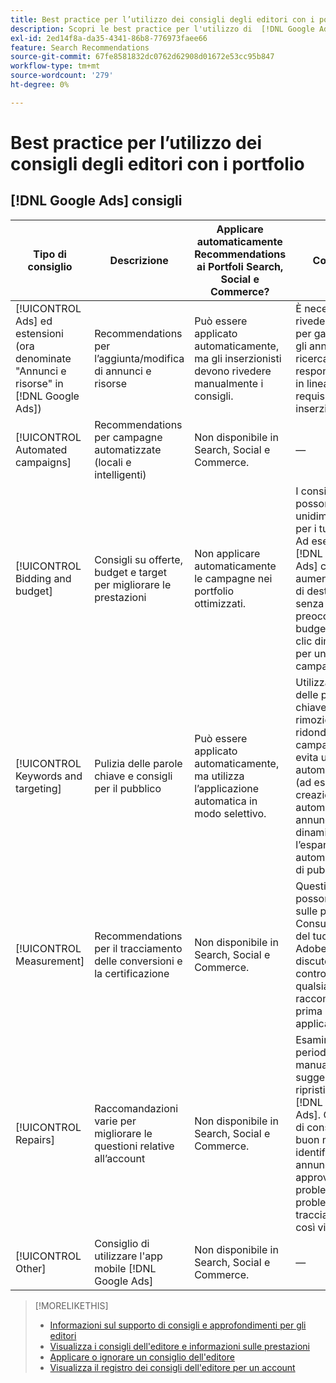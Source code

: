 ```yaml
---
title: Best practice per l’utilizzo dei consigli degli editori con i portfolio
description: Scopri le best practice per l'utilizzo di  [!DNL Google Ads] consigli con i tuoi portfolio Search, Social e Commerce.
exl-id: 2ed14f8a-da35-4341-86b8-776973faee66
feature: Search Recommendations
source-git-commit: 67fe8581832dc0762d62908d01672e53cc95b847
workflow-type: tm+mt
source-wordcount: '279'
ht-degree: 0%

---
```


# Best practice per l’utilizzo dei consigli degli editori con i portfolio

<!-- Add info for MS once we have it ..." 

*[!DNL Google Ads] and [!DNL Microsoft Advertising] accounts*
 
-->

## [!DNL Google Ads] consigli

| Tipo di consiglio | Descrizione | Applicare automaticamente Recommendations ai Portfoli Search, Social e Commerce? | Commenti |
|--- |--- |--- |--- |
| [!UICONTROL Ads] ed estensioni (ora denominate &quot;Annunci e risorse&quot; in [!DNL Google Ads]) | Recommendations per l’aggiunta/modifica di annunci e risorse | Può essere applicato automaticamente, ma gli inserzionisti devono rivedere manualmente i consigli. | È necessario rivedere i consigli per garantire che gli annunci di ricerca responsive siano in linea con i requisiti degli inserzionisti. |
| [!UICONTROL Automated campaigns] | Recommendations per campagne automatizzate (locali e intelligenti) | Non disponibile in Search, Social e Commerce. | — |
| [!UICONTROL Bidding and budget] | Consigli su offerte, budget e target per migliorare le prestazioni | Non applicare automaticamente le campagne nei portfolio ottimizzati. | I consigli attuali possono essere unidimensionali per i tuoi scopi. Ad esempio, [!DNL Google Ads] consiglia di aumentare il CPA di destinazione, senza preoccuparsi del budget, quando i clic diminuiscono per una campagna. |
| [!UICONTROL Keywords and targeting] | Pulizia delle parole chiave e consigli per il pubblico | Può essere applicato automaticamente, ma utilizza l’applicazione automatica in modo selettivo. | Utilizza la pulizia delle parole chiave e la rimozione delle ridondanze nelle campagne, ma evita ulteriori automatizzazioni (ad esempio la creazione automatica di annunci di ricerca dinamica o l’espansione automatica di tipi di pubblico). |
| [!UICONTROL Measurement] | Recommendations per il tracciamento delle conversioni e la certificazione | Non disponibile in Search, Social e Commerce. | Questi consigli possono influire sulle prestazioni. Consulta il team del tuo account Adobe per discutere i pro e i contro di qualsiasi raccomandazione prima di applicarla. |
| [!UICONTROL Repairs] | Raccomandazioni varie per migliorare le questioni relative all’account | Non disponibile in Search, Social e Commerce. | Esaminare periodicamente manualmente i suggerimenti di ripristino entro [!DNL Google Ads]. Questo tipo di consigli è un buon modo per identificare annunci non approvati, problemi di feed, problemi di tracciamento e così via. |
| [!UICONTROL Other] | Consiglio di utilizzare l&#39;app mobile [!DNL Google Ads] | Non disponibile in Search, Social e Commerce. | — |

>[!MORELIKETHIS]
>
>* [Informazioni sul supporto di consigli e approfondimenti per gli editori](recommendation-support.md)
>* [Visualizza i consigli dell&#39;editore e informazioni sulle prestazioni](recommendation-view.md)
>* [Applicare o ignorare un consiglio dell&#39;editore](recommendation-apply-dismiss.md)
>* [Visualizza il registro dei consigli dell&#39;editore per un account](recommendation-view-log.md)
